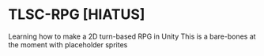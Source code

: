 # TLSC-RPG [HIATUS]
Learning how to make a 2D turn-based RPG in Unity
This is a bare-bones at the moment with placeholder sprites
